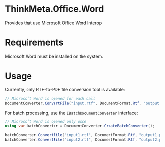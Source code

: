 # ThinkMeta.Office.Word

Provides that use Microsoft Office Word Interop

# Requirements

Microsoft Word must be installed on the system.

# Usage

Currently, only RTF-to-PDF file conversion tool is available:

```cs
// Microsoft Word is opened for each call
DocumentConverter.ConvertFile("input.rtf", DocumentFormat.Rtf, "output.pdf", DocumentFormat.Pdf);
```

For batch processing, use the `IBatchDocumentConverter` interface:

```cs
// Microsoft Word is opened only once
using var batchConverter = DocumentConverter.CreateBatchConverter();

batchConverter.ConvertFile("input1.rtf", DocumentFormat.Rtf, "output1.pdf", DocumentFormat.Pdf);
batchConverter.ConvertFile("input2.rtf", DocumentFormat.Rtf, "output2.pdf", DocumentFormat.Pdf);
```
